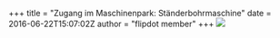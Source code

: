 +++
title = "Zugang im Maschinenpark: Ständerbohrmaschine"
date = 2016-06-22T15:07:02Z
author = "flipdot member"
+++
[![](https://flipdot.org/blog/uploads/bohrm2.serendipityThumb.jpg)](https://flipdot.org/blog/uploads/bohrm2.jpg)
